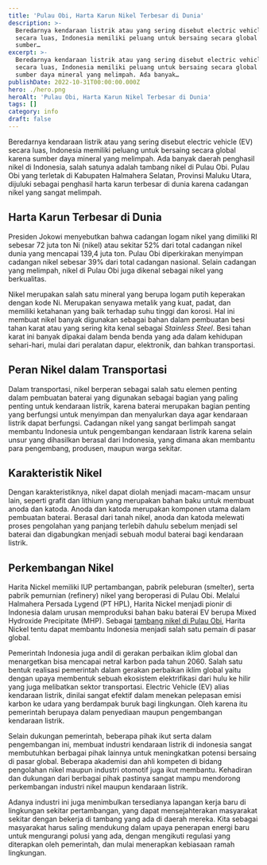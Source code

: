 ```yaml
---
title: 'Pulau Obi, Harta Karun Nikel Terbesar di Dunia'
description: >-
  Beredarnya kendaraan listrik atau yang sering disebut electric vehicle (EV)
  secara luas, Indonesia memiliki peluang untuk bersaing secara global karena
  sumber…
excerpt: >-
  Beredarnya kendaraan listrik atau yang sering disebut electric vehicle (EV)
  secara luas, Indonesia memiliki peluang untuk bersaing secara global karena
  sumber daya mineral yang melimpah. Ada banyak…
publishDate: 2022-10-31T00:00:00.000Z
hero: ./hero.png
heroAlt: 'Pulau Obi, Harta Karun Nikel Terbesar di Dunia'
tags: []
category: info
draft: false
---
```


Beredarnya kendaraan listrik atau yang sering disebut electric vehicle (EV) secara luas, Indonesia memiliki peluang untuk bersaing secara global karena sumber daya mineral yang melimpah. Ada banyak daerah penghasil nikel di Indonesia, salah satunya adalah tambang nikel di Pulau Obi. Pulau Obi yang terletak di Kabupaten Halmahera Selatan, Provinsi Maluku Utara, dijuluki sebagai penghasil harta karun terbesar di dunia karena cadangan nikel yang sangat melimpah.

## Harta Karun Terbesar di Dunia

Presiden Jokowi menyebutkan bahwa cadangan logam nikel yang dimiliki RI sebesar 72 juta ton Ni (nikel) atau sekitar 52% dari total cadangan nikel dunia yang mencapai 139,4 juta ton. Pulau Obi diperkirakan menyimpan cadangan nikel sebesar 39% dari total cadangan nasional. Selain cadangan yang melimpah, nikel di Pulau Obi juga dikenal sebagai nikel yang berkualitas.

Nikel merupakan salah satu mineral yang berupa logam putih keperakan dengan kode Ni. Merupakan senyawa metalik yang kuat, padat, dan memiliki ketahanan yang baik terhadap suhu tinggi dan korosi. Hal ini membuat nikel banyak digunakan sebagai bahan dalam pembuatan besi tahan karat atau yang sering kita kenal sebagai _Stainless Steel_. Besi tahan karat ini banyak dipakai dalam benda benda yang ada dalam kehidupan sehari-hari, mulai dari peralatan dapur, elektronik, dan bahkan transportasi.

## Peran Nikel dalam Transportasi

Dalam transportasi, nikel berperan sebagai salah satu elemen penting dalam pembuatan baterai yang digunakan sebagai bagian yang paling penting untuk kendaraan listrik, karena baterai merupakan bagian penting yang berfungsi untuk menyimpan dan menyalurkan daya agar kendaraan listrik dapat berfungsi. Cadangan nikel yang sangat berlimpah sangat membantu Indonesia untuk pengembangan kendaraan listrik karena selain unsur yang dihasilkan berasal dari Indonesia, yang dimana akan membantu para pengembang, produsen, maupun warga sekitar.

## Karakteristik Nikel

Dengan karakteristiknya, nikel dapat diolah menjadi macam-macam unsur lain, seperti grafit dan lithium yang merupakan bahan baku untuk membuat anoda dan katoda. Anoda dan katoda merupakan komponen utama dalam pembuatan baterai. Berasal dari tanah nikel, anoda dan katoda melewati proses pengolahan yang panjang terlebih dahulu sebelum menjadi sel baterai dan digabungkan menjadi sebuah modul baterai bagi kendaraan listrik.

## Perkembangan Nikel

Harita Nickel memiliki IUP pertambangan, pabrik peleburan (smelter), serta pabrik pemurnian (refinery) nikel yang beroperasi di Pulau Obi. Melalui Halmahera Persada Lygend (PT HPL), Harita Nickel menjadi pionir di Indonesia dalam urusan memproduksi bahan baku baterai EV berupa Mixed Hydroxide Precipitate (MHP). Sebagai <a href="https://kumparan.com/kumparanbisnis/apa-itu-nikel-and-alasan-indonesia-bisa-merajai-industri-mobil-listrik-1yxCVKKbOvg/3">tambang nikel di Pulau Obi</a>, Harita Nickel tentu dapat membantu Indonesia menjadi salah satu pemain di pasar global.

Pemerintah Indonesia juga andil di gerakan perbaikan iklim global dan menargetkan bisa mencapai netral karbon pada tahun 2060. Salah satu bentuk realisasi pemerintah dalam gerakan perbaikan iklim global yaitu dengan upaya membentuk sebuah ekosistem elektrifikasi dari hulu ke hilir yang juga melibatkan sektor transportasi. Electric Vehicle (EV) alias kendaraan listrik, dinilai sangat efektif dalam menekan pelepasan emisi karbon ke udara yang berdampak buruk bagi lingkungan. Oleh karena itu pemerintah berupaya dalam penyediaan maupun pengembangan kendaraan listrik.

Selain dukungan pemerintah, beberapa pihak ikut serta dalam pengembangan ini, membuat industri kendaraan listrik di indonesia sangat membutuhkan berbagai pihak lainnya untuk meningkatkan potensi bersaing di pasar global. Beberapa akademisi dan ahli kompeten di bidang pengolahan nikel maupun industri otomotif juga ikut membantu. Kehadiran dan dukungan dari berbagai pihak pastinya sangat mampu mendorong perkembangan industri nikel maupun kendaraan listrik.

Adanya industri ini juga menimbulkan tersedianya lapangan kerja baru di lingkungan sekitar pertambangan, yang dapat mensejahterakan masyarakat sekitar dengan bekerja di tambang yang ada di daerah mereka. Kita sebagai masyarakat harus saling mendukung dalam upaya penerapan energi baru untuk mengurangi polusi yang ada, dengan mengikuti regulasi yang diterapkan oleh pemerintah, dan mulai menerapkan kebiasaan ramah lingkungan.

